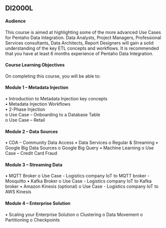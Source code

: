 ## DI2000L

#### Audience
This course is aimed at highlighting some of the more advanced Use Cases for Pentaho Data Integration. Data Analysts, Project Managers, Professional Services consultants, Data Architects, Report Designers will gain a solid understanding of the key ETL concepts and workflows.
It is recommended that you have at least 6 months experience of Pentaho Data Integration.


#### Course Learning Objectives
On completing this course, you will be able to:

#### Module 1 – Metadata Injection
•	Introduction to Metadata Injection key concepts  
•	Metadata Injection Workflows  
•	2-Phase Injection  
  o	Use Case – Onboarding to a Database Table  
  o	Use Case – Retail  

#### Module 2 – Data Sources
•	CDA – Community Data Access
•	Data Services
o	Regular & Streaming
•	Google Big Data Sources
o	Google Big Query
•	Machine Learning
o	Use Case – Credit Card Fraud

#### Module 3 – Streaming Data
•	MQTT Broker 
o	Use Case - Logistics company IoT to MQTT broker - Mosquitto
•	Kafka Broker
o	Use Case - Logistics company IoT to Kafka broker
•	Amazon Kinesis (optional)
o	Use Case - Logistics company IoT to AWS Kinesis

#### Module 4 – Enterprise Solution
•	Scaling your Enterprise Solution
o	Clustering
o	Data Movement
o	Partitioning
o	Checkpoints

 
